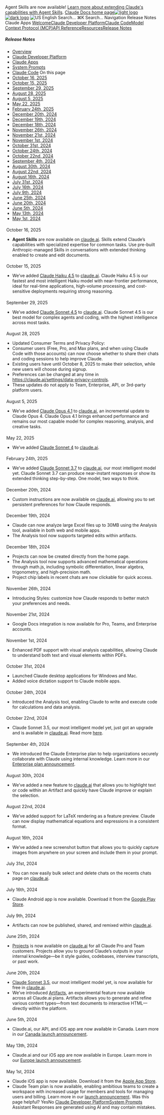 Agent Skills are now available! [Learn more about extending Claude's capabilities with Agent Skills](/en/docs/agents-and-tools/agent-skills/overview).
[Claude Docs home page![light logo](https://mintcdn.com/anthropic-claude-docs/DcI2Ybid7ZEnFaf0/logo/light.svg?fit=max&auto=format&n=DcI2Ybid7ZEnFaf0&q=85&s=c877c45432515ee69194cb19e9f983a2)![dark logo](https://mintcdn.com/anthropic-claude-docs/DcI2Ybid7ZEnFaf0/logo/dark.svg?fit=max&auto=format&n=DcI2Ybid7ZEnFaf0&q=85&s=f5bb877be0cb3cba86cf6d7c88185216)](/)
![US](https://d3gk2c5xim1je2.cloudfront.net/flags/US.svg)
English
Search...
⌘K
Search...
Navigation
Release Notes
Claude Apps
[Welcome](/en/home)[Claude Developer Platform](/en/docs/intro)[Claude Code](/en/docs/claude-code/overview)[Model Context Protocol (MCP)](/en/docs/mcp)[API Reference](/en/api/messages)[Resources](/en/resources/overview)[Release Notes](/en/release-notes/overview)
##### Release Notes
 * [Overview](/en/release-notes/overview)
 * [Claude Developer Platform](/en/release-notes/api)
 * [Claude Apps](/en/release-notes/claude-apps)
 * [System Prompts](/en/release-notes/system-prompts)
 * [Claude Code](/en/release-notes/claude-code)
On this page
 * [October 16, 2025](#october-16%2C-2025)
 * [October 15, 2025](#october-15%2C-2025)
 * [September 29, 2025](#september-29%2C-2025)
 * [August 28, 2025](#august-28%2C-2025)
 * [August 5, 2025](#august-5%2C-2025)
 * [May 22, 2025](#may-22%2C-2025)
 * [February 24th, 2025](#february-24th%2C-2025)
 * [December 20th, 2024](#december-20th%2C-2024)
 * [December 19th, 2024](#december-19th%2C-2024)
 * [December 18th, 2024](#december-18th%2C-2024)
 * [November 26th, 2024](#november-26th%2C-2024)
 * [November 21st, 2024](#november-21st%2C-2024)
 * [November 1st, 2024](#november-1st%2C-2024)
 * [October 31st, 2024](#october-31st%2C-2024)
 * [October 24th, 2024](#october-24th%2C-2024)
 * [October 22nd, 2024](#october-22nd%2C-2024)
 * [September 4th, 2024](#september-4th%2C-2024)
 * [August 30th, 2024](#august-30th%2C-2024)
 * [August 22nd, 2024](#august-22nd%2C-2024)
 * [August 16th, 2024](#august-16th%2C-2024)
 * [July 31st, 2024](#july-31st%2C-2024)
 * [July 16th, 2024](#july-16th%2C-2024)
 * [July 9th, 2024](#july-9th%2C-2024)
 * [June 25th, 2024](#june-25th%2C-2024)
 * [June 20th, 2024](#june-20th%2C-2024)
 * [June 5th, 2024](#june-5th%2C-2024)
 * [May 13th, 2024](#may-13th%2C-2024)
 * [May 1st, 2024](#may-1st%2C-2024)
#### 
[​](#october-16%2C-2025)
October 16, 2025
 * **Agent Skills** are now available on [claude.ai](https://www.claude.ai). Skills extend Claude’s capabilities with specialized expertise for common tasks. Use pre-built Anthropic-managed Skills in conversations with extended thinking enabled to create and edit documents.
#### 
[​](#october-15%2C-2025)
October 15, 2025
 * We’ve added [Claude Haiku 4.5](https://www.anthropic.com/news/claude-haiku-4-5) to [claude.ai](https://www.claude.ai). Claude Haiku 4.5 is our fastest and most intelligent Haiku model with near-frontier performance, ideal for real-time applications, high-volume processing, and cost-sensitive deployments requiring strong reasoning.
#### 
[​](#september-29%2C-2025)
September 29, 2025
 * We’ve added [Claude Sonnet 4.5](http://www.anthropic.com/news/claude-sonnet-4-5) to [claude.ai](https://www.claude.ai). Claude Sonnet 4.5 is our best model for complex agents and coding, with the highest intelligence across most tasks.
#### 
[​](#august-28%2C-2025)
August 28, 2025
 * Updated Consumer Terms and Privacy Policy:
 * Consumer users (Free, Pro, and Max plans, and when using Claude Code with those accounts) can now choose whether to share their chats and coding sessions to help improve Claude.
 * Existing users have until October 8, 2025 to make their selection, while new users will choose during signup.
 * Preferences can be changed at any time in <https://claude.ai/settings/data-privacy-controls>.
 * These updates do not apply to Team, Enterprise, API, or 3rd-party platform users.
#### 
[​](#august-5%2C-2025)
August 5, 2025
 * We’ve added [Claude Opus 4.1](https://www.anthropic.com/news/claude-opus-4-1) to [claude.ai](https://www.claude.ai), an incremental update to Claude Opus 4. Claude Opus 4.1 brings enhanced performance and remains our most capable model for complex reasoning, analysis, and creative tasks.
#### 
[​](#may-22%2C-2025)
May 22, 2025
 * We’ve added [Claude Sonnet 4](http://www.anthropic.com/news/claude-4) to [claude.ai](https://www.claude.ai).
#### 
[​](#february-24th%2C-2025)
February 24th, 2025
 * We’ve added [Claude Sonnet 3.7](http://www.anthropic.com/news/claude-3-7-sonnet) to [claude.ai](https://www.claude.ai), our most intelligent model yet. Claude Sonnet 3.7 can produce near-instant responses or show its extended thinking step-by-step. One model, two ways to think.
#### 
[​](#december-20th%2C-2024)
December 20th, 2024
 * Custom instructions are now available on [claude.ai](https://www.claude.ai), allowing you to set persistent preferences for how Claude responds.
#### 
[​](#december-19th%2C-2024)
December 19th, 2024
 * Claude can now analyze large Excel files up to 30MB using the Analysis tool, available in both web and mobile apps.
 * The Analysis tool now supports targeted edits within artifacts.
#### 
[​](#december-18th%2C-2024)
December 18th, 2024
 * Projects can now be created directly from the home page.
 * The Analysis tool now supports advanced mathematical operations through math.js, including symbolic differentiation, linear algebra, trigonometry, and high-precision math.
 * Project chip labels in recent chats are now clickable for quick access.
#### 
[​](#november-26th%2C-2024)
November 26th, 2024
 * Introducing Styles: customize how Claude responds to better match your preferences and needs.
#### 
[​](#november-21st%2C-2024)
November 21st, 2024
 * Google Docs integration is now available for Pro, Teams, and Enterprise accounts.
#### 
[​](#november-1st%2C-2024)
November 1st, 2024
 * Enhanced PDF support with visual analysis capabilities, allowing Claude to understand both text and visual elements within PDFs.
#### 
[​](#october-31st%2C-2024)
October 31st, 2024
 * Launched Claude desktop applications for Windows and Mac.
 * Added voice dictation support to Claude mobile apps.
#### 
[​](#october-24th%2C-2024)
October 24th, 2024
 * Introduced the Analysis tool, enabling Claude to write and execute code for calculations and data analysis.
#### 
[​](#october-22nd%2C-2024)
October 22nd, 2024
 * Claude Sonnet 3.5, our most intelligent model yet, just got an upgrade and is available in [claude.ai](https://www.claude.ai). Read more [here](https://www.anthropic.com/claude/sonnet).
#### 
[​](#september-4th%2C-2024)
September 4th, 2024
 * We introduced the Claude Enterprise plan to help organizations securely collaborate with Claude using internal knowledge. Learn more in our [Enterprise plan announcement](https://www.anthropic.com/news/claude-for-enterprise).
#### 
[​](#august-30th%2C-2024)
August 30th, 2024
 * We’ve added a new feature to [claude.ai](https://www.claude.ai) that allows you to highlight text or code within an Artifact and quickly have Claude improve or explain the selection.
#### 
[​](#august-22nd%2C-2024)
August 22nd, 2024
 * We’ve added support for LaTeX rendering as a feature preview. Claude can now display mathematical equations and expressions in a consistent format.
#### 
[​](#august-16th%2C-2024)
August 16th, 2024
 * We’ve added a new screenshot button that allows you to quickly capture images from anywhere on your screen and include them in your prompt.
#### 
[​](#july-31st%2C-2024)
July 31st, 2024
 * You can now easily bulk select and delete chats on the recents chats page on [claude.ai](https://www.claude.ai).
#### 
[​](#july-16th%2C-2024)
July 16th, 2024
 * Claude Android app is now available. Download it from the [Google Play Store](https://play.google.com/store/apps/details?id=com.anthropic.claude).
#### 
[​](#july-9th%2C-2024)
July 9th, 2024
 * Artifacts can now be published, shared, and remixed within [claude.ai](https://www.claude.ai).
#### 
[​](#june-25th%2C-2024)
June 25th, 2024
 * [Projects](https://www.anthropic.com/news/projects) is now available on [claude.ai](https://www.claude.ai) for all Claude Pro and Team customers. Projects allow you to ground Claude’s outputs in your internal knowledge—be it style guides, codebases, interview transcripts, or past work.
#### 
[​](#june-20th%2C-2024)
June 20th, 2024
 * [Claude Sonnet 3.5](http://anthropic.com/news/claude-3-5-sonnet), our most intelligent model yet, is now available for free in [claude.ai](https://www.claude.ai).
 * We’ve introduced [Artifacts](http://anthropic.com/news/claude-3-5-sonnet), an experimental feature now available across all Claude.ai plans. Artifacts allows you to generate and refine various content types—from text documents to interactive HTML—directly within the platform.
#### 
[​](#june-5th%2C-2024)
June 5th, 2024
 * Claude.ai, our API, and iOS app are now available in Canada. Learn more in our [Canada launch announcement](https://www.anthropic.com/news/introducing-claude-to-canada).
#### 
[​](#may-13th%2C-2024)
May 13th, 2024
 * Claude.ai and our iOS app are now available in Europe. Learn more in our [Europe launch announcement](https://www.anthropic.com/news/claude-europe).
#### 
[​](#may-1st%2C-2024)
May 1st, 2024
 * Claude iOS app is now available. Download it from the [Apple App Store](https://apps.apple.com/us/app/claude-by-anthropic/id6473753684).
 * Claude Team plan is now available, enabling ambitious teams to create a workspace with increased usage for members and tools for managing users and billing. Learn more in our [launch announcement](https://www.anthropic.com/news/team-plan-and-ios).
Was this page helpful?
YesNo
[Claude Developer Platform](/en/release-notes/api)[System Prompts](/en/release-notes/system-prompts)
Assistant
Responses are generated using AI and may contain mistakes.